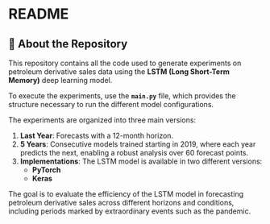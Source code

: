 # README

## 📄 About the Repository

This repository contains all the code used to generate experiments on petroleum derivative sales data using the **LSTM (Long Short-Term Memory)** deep learning model.  

To execute the experiments, use the **`main.py`** file, which provides the structure necessary to run the different model configurations.  

The experiments are organized into three main versions:  
1. **Last Year**: Forecasts with a 12-month horizon.  
2. **5 Years**: Consecutive models trained starting in 2019, where each year predicts the next, enabling a robust analysis over 60 forecast points.  
3. **Implementations**: The LSTM model is available in two different versions:  
   - **PyTorch**  
   - **Keras**  

The goal is to evaluate the efficiency of the LSTM model in forecasting petroleum derivative sales across different horizons and conditions, including periods marked by extraordinary events such as the pandemic.
